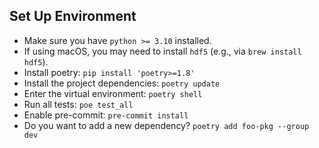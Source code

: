 ## Set Up Environment

- Make sure you have `python >= 3.10` installed.
- If using macOS, you may need to install `hdf5` (e.g., via `brew install hdf5`).
- Install poetry: `pip install 'poetry>=1.8'`
- Install the project dependencies: `poetry update`
- Enter the virtual environment: `poetry shell`
- Run all tests: `poe test_all`
- Enable pre-commit:  `pre-commit install`
- Do you want to add a new dependency? `poetry add foo-pkg --group dev`
